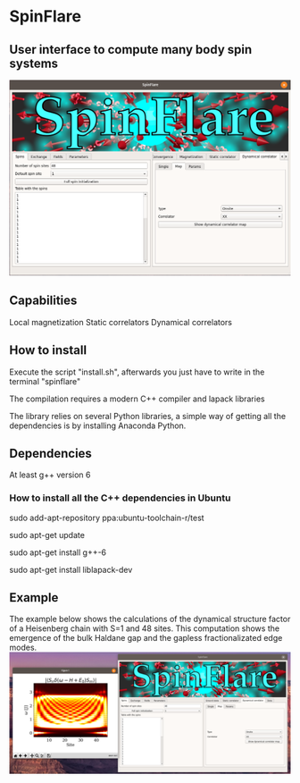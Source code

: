 # SpinFlare

## User interface to compute many body spin systems
![Alt text](images/interface.png?raw=true "Main window of SpinFlare")

## Capabilities
Local magnetization
Static correlators
Dynamical correlators

## How to install
Execute the script "install.sh", afterwards you just have to write in the
terminal
"spinflare"

The compilation requires a modern C++ compiler and lapack libraries

The library relies on several Python libraries, a simple way of getting
all the dependencies is by installing Anaconda Python.

## Dependencies
At least g++ version 6
### How to install all the C++ dependencies in Ubuntu
sudo add-apt-repository ppa:ubuntu-toolchain-r/test

sudo apt-get update

sudo apt-get install g++-6

sudo apt-get install liblapack-dev

## Example
The example below shows the calculations of the dynamical structure factor of a Heisenberg chain with S=1 and 48 sites. This computation shows the emergence of the bulk Haldane gap and the gapless fractionalizated edge modes.
![Alt text](images/dyncorr_Haldane.png?raw=true "Dynamical correlator of the Haldane Heisenberg model")


